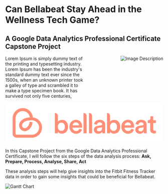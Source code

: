# Can Bellabeat Stay Ahead in the Wellness Tech Game?

## A Google Data Analytics Professional Certificate Capstone Project


<div style="display:flex;">
    <div style="flex:1;">
        <!-- Your text goes here -->
        Lorem Ipsum is simply dummy text of the printing and typesetting industry. Lorem Ipsum has been the industry's standard dummy text ever since the 1500s, when an unknown printer took a galley of type and scrambled it to make a type specimen book. It has survived not only five centuries, 
    </div>
    <div style="flex:1; text-align:right;">
        <!-- Your image goes here -->
        <img src="![Bellabeat](bella.jpeg)" alt="Image Description" width="300"/>
    </div>
</div>





![Bellabeat](bella.png)

In this Capstone Project from the Google Data Analytics Professional Certificate, I will follow the six steps of the data analysis process:
**Ask, Prepare, Process, Analyse, Share, Act**

These analysis steps will help give insights into the Fitbit Fitness Tracker data in order to gain some insights that could be beneficial for Bellabeat.

![Gantt Chart](Fitbit_Analysis_and_Data_Project_Managemet.png)
